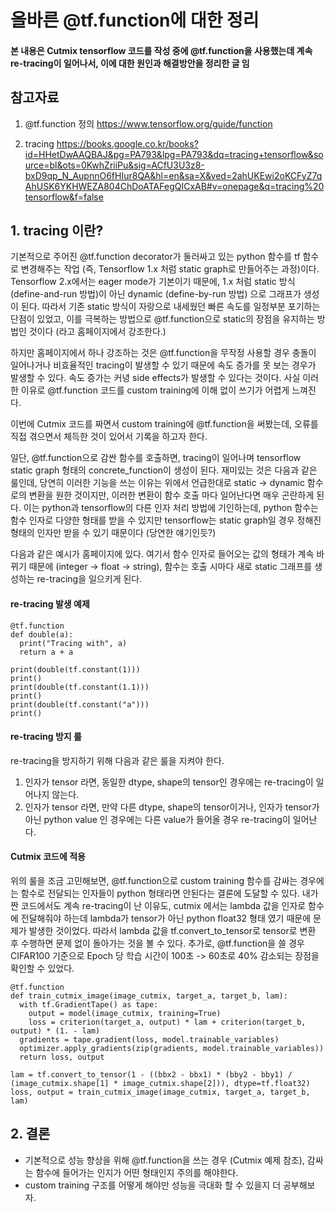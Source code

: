 # 올바른 @tf.function에 대한 정리


#### 본 내용은 Cutmix tensorflow 코드를 작성 중에 @tf.function을 사용했는데 계속 re-tracing이 일어나서, 이에 대한 원인과 해결방안을 정리한 글 임 

## 참고자료 
1. @tf.function 정의
https://www.tensorflow.org/guide/function

2. tracing
https://books.google.co.kr/books?id=HHetDwAAQBAJ&pg=PA793&lpg=PA793&dq=tracing+tensorflow&source=bl&ots=0KwhZriiPu&sig=ACfU3U3z8-bxD9qp_N_AupnnO6fHIur8QA&hl=en&sa=X&ved=2ahUKEwi2oKCFyZ7qAhUSK6YKHWEZA804ChDoATAFegQICxAB#v=onepage&q=tracing%20tensorflow&f=false

## 1. tracing 이란?
기본적으로 주어진 @tf.function decorator가 둘러싸고 있는 python 함수를 tf 함수로 변경해주는 작업 (즉, Tensorflow 1.x 처럼 static graph로 만들어주는 과정)이다. 
Tensorflow 2.x에서는 eager mode가 기본이기 때문에, 1.x 처럼 static 방식 (define-and-run 방법)이 아닌 dynamic (define-by-run 방법) 으로 그래프가 생성이 된다. 따라서 기존 static 방식이
자랑으로 내세웠던 빠른 속도를 일정부분 포기하는 단점이 있었고, 이를 극복하는 방법으로 @tf.function으로 static의 장점을 유지하는 방법인 것이다 (라고 홈페이지에서 강조한다.)

하지만 홈페이지에서 하나 강조하는 것은 @tf.function을 무작정 사용할 경우 충돌이 일어나거나 비효율적인 tracing이 발생할 수 있기 때문에 속도 증가를 못 보는 경우가 발생할 수 있다. 속도 증가는 커녕 side effects가 발생할 수 있다는 것이다. 사실 이러한 이유로 @tf.function 코드를 custom training에 이해 없이 쓰기가 어렵게 느껴진다.

이번에 Cutmix 코드를 짜면서 custom training에 @tf.function을 써봤는데, 오류를 직접 겪으면서 체득한 것이 있어서 기록을 하고자 한다.

일단,  @tf.function으로 감싼 함수를 호출하면, tracing이 일어나며 tensorflow static graph 형태의 concrete_function이 생성이 된다. 재미있는 것은 다음과 같은 룰인데, 당연히 이러한 기능을 쓰는 이유는 위에서 언급한대로 static -> dynamic 함수로의 변환을 원한 것이지만, 이러한 변환이 함수 호출 마다 일어난다면 매우 곤란하게 된다. 이는 python과 tensorflow의 다른 인자 처리 방법에 기인하는데, python 함수는 함수 인자로 다양한 형태를 받을 수 있지만 tensorflow는 static graph일 경우 정해진 형태의 인자만 받을 수 있기 때문이다 (당연한 얘기인듯?)

다음과 같은 예시가 홈페이지에 있다. 여기서 함수 인자로 들어오는 값의 형태가 계속 바뀌기 때문에 (integer -> float -> string), 함수는 호출 시마다 새로 static 그래프를 생성하는 re-tracing을 일으키게 된다. 

#### re-tracing 발생 예제
```
@tf.function
def double(a):
  print("Tracing with", a)
  return a + a

print(double(tf.constant(1)))
print()
print(double(tf.constant(1.1)))
print()
print(double(tf.constant("a")))
print()
```

#### re-tracing 방지 룰
re-tracing을 방지하기 위해 다음과 같은 룰을 지켜야 한다.

1. 인자가 tensor 라면, 동일한 dtype, shape의 tensor인 경우에는 re-tracing이 일어나지 않는다.
2. 인자가 tensor 라면, 만약 다른 dtype, shape의 tensor이거나, 인자가 tensor가 아닌 python value 인 경우에는 다른 value가 들어올 경우 re-tracing이 일어난다. 


#### Cutmix 코드에 적용 
위의 룰을 조금 고민해보면, @tf.function으로 custom training 함수를 감싸는 경우에는 함수로 전달되는 인자들이 python 형태라면 안된다는 결론에 도달할 수 있다. 내가 짠 코드에서도 계속 re-tracing이 난 이유도, cutmix 에서는 lambda 값을 인자로 함수에 전달해줘야 하는데 lambda가 tensor가 아닌 python float32 형태 였기 때문에 문제가 발생한 것이었다. 따라서 lambda 값을 tf.convert_to_tensor로 tensor로 변환 후 수행하면 문제 없이 돌아가는 것을 볼 수 있다. 추가로, @tf.function을 쓸 경우 CIFAR100 기준으로 Epoch 당 학습 시간이 100초 -> 60초로 40% 감소되는 장점을 확인할 수 있었다.

```
@tf.function
def train_cutmix_image(image_cutmix, target_a, target_b, lam):
  with tf.GradientTape() as tape:
    output = model(image_cutmix, training=True) 
    loss = criterion(target_a, output) * lam + criterion(target_b, output) * (1. - lam)
  gradients = tape.gradient(loss, model.trainable_variables)
  optimizer.apply_gradients(zip(gradients, model.trainable_variables)) 
  return loss, output
  
lam = tf.convert_to_tensor(1 - ((bbx2 - bbx1) * (bby2 - bby1) / (image_cutmix.shape[1] * image_cutmix.shape[2])), dtype=tf.float32)
loss, output = train_cutmix_image(image_cutmix, target_a, target_b, lam)       
```        


## 2. 결론
- 기본적으로 성능 향상을 위해 @tf.function을 쓰는 경우 (Cutmix 예제 참조), 감싸는 함수에 들어가는 인지가 어떤 형태인지 주의를 해야한다.
- custom training 구조를 어떻게 해야만 성능을 극대화 할 수 있을지 더 공부해보자.
